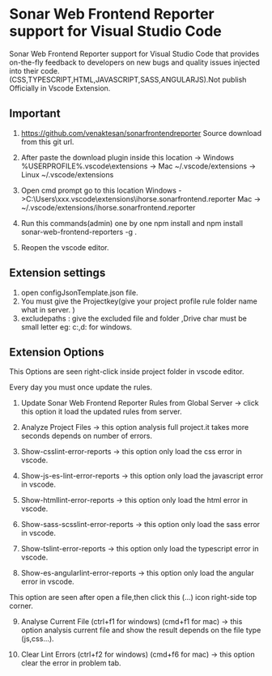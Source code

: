 # Sonar Web Frontend Reporter support for Visual Studio Code

Sonar Web Frontend Reporter support for Visual Studio Code that provides on-the-fly feedback to developers on new bugs and quality issues injected into their code.(CSS,TYPESCRIPT,HTML,JAVASCRIPT,SASS,ANGULARJS).Not publish Officially in Vscode Extension.

## Important
1. https://github.com/venaktesan/sonarfrontendreporter  Source download from this git url.

2. After paste the download plugin inside this location 
   -> Windows %USERPROFILE%\.vscode\extensions
   -> Mac ~/.vscode/extensions
   -> Linux ~/.vscode/extensions

3. Open cmd prompt go to this location 
   Windows ->C:\Users\xxx\.vscode\extensions\ihorse.sonarfrontend.reporter
   Mac -> ~/.vscode/extensions/ihorse.sonarfrontend.reporter

4. Run this commands(admin) one by one npm install and npm install sonar-web-frontend-reporters -g .

5. Reopen the vscode editor.

## Extension settings
1. open configJsonTemplate.json file.
2. You must give the Projectkey(give your project profile rule folder name what in server. )
3. excludepaths : give the excluded file and folder ,Drive char must be small letter eg: c:,d: for windows.

## Extension Options

This Options are seen right-click inside project folder in vscode editor. 

Every day you must once update the rules.
1. Update Sonar Web Frontend Reporter Rules from Global Server -> click this option it load the updated rules from server.

2. Analyze Project Files -> this option analysis full project.it takes more seconds depends on number of errors.

3. Show-csslint-error-reports -> this option only load the css error in vscode.

4. Show-js-es-lint-error-reports -> this option only load the javascript error in vscode.

5. Show-htmllint-error-reports -> this option only load the html error in vscode.

6. Show-sass-scsslint-error-reports -> this option only load the sass error in vscode.

7. Show-tslint-error-reports -> this option only load the typescript error in vscode.

8. Show-es-angularlint-error-reports -> this option only load the angular error in vscode.

This option are seen after open a file,then click this (...) icon right-side top corner.

9. Analyse Current File (ctrl+f1 for windows) (cmd+f1 for mac) -> this option analysis current file and show the result depends on the file type (js,css...). 

10. Clear Lint Errors (ctrl+f2 for windows) (cmd+f6 for mac) -> this option clear the error in problem tab.







